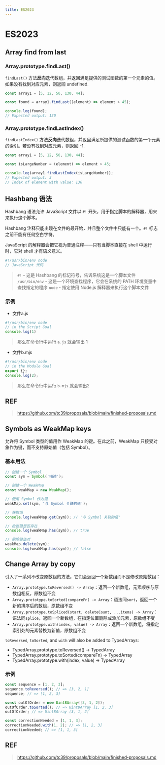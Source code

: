 ```yaml
---
title: ES2023
---
```


# ES2023

## Array find from last

### Array.prototype.findLast()

`findLast()` 方法**反向**迭代数组，并返回满足提供的测试函数的第一个元素的值。如果没有找到对应元素，则返回 undefined.

```js
const array1 = [5, 12, 50, 130, 44];

const found = array1.findLast((element) => element > 45);

console.log(found);
// Expected output: 130
```

### Array.prototype.findLastIndex()

`findLastIndex()` 方法**反向**迭代数组，并返回满足所提供的测试函数的第一个元素的索引。若没有找到对应元素，则返回 -1.

```js
const array1 = [5, 12, 50, 130, 44];

const isLargeNumber = (element) => element > 45;

console.log(array1.findLastIndex(isLargeNumber));
// Expected output: 3
// Index of element with value: 130
```

## Hashbang 语法
Hashbang 语法允许 JavaScript 文件以 `#!` 开头，用于指定脚本的解释器，用来来执行这个脚本。

Hashbang 注释只能出现在文件的最开始，并且整个文件中只能有一个。`#!` 标志之前不能有任何空白字符。

JavaScript 的解释器会把它视为普通注释——只有当脚本直接在 shell 中运行时，它对 shell 才有语义意义。

```js
#!/usr/bin/env node
// JavaScript 代码
```
> `#!` - 这是 Hashbang 的标记符号，告诉系统这是一个脚本文件
> `/usr/bin/env` - 这是一个环境查找程序，它会在系统的 PATH 环境变量中查找指定的程序
> `node` - 指定使用 Node.js 解释器来执行这个脚本文件

### 示例
- 文件a.js
```js
#!/usr/bin/env node
// in the Script Goal
console.log(1)
```
> 那么在命令行中运行 `a.js` 就会输出 1

- 文件b.mjs
```js
#!/usr/bin/env node
// in the Module Goal
export {};
console.log(2);
```
> 那么在命令行中运行 `b.mjs` 就会输出2

## REF
> https://github.com/tc39/proposals/blob/main/finished-proposals.md

## Symbols as WeakMap keys

允许将 Symbol 类型的值用作 WeakMap 的键。在此之前，WeakMap 只接受对象作为键，而不支持原始值（包括 Symbol）。

### 基本用法

```js
// 创建一个 Symbol
const sym = Symbol('描述');

// 创建一个 WeakMap
const weakMap = new WeakMap();

// 使用 Symbol 作为键
weakMap.set(sym, '与 Symbol 关联的值');

// 获取值
console.log(weakMap.get(sym)); // '与 Symbol 关联的值'

// 检查键是否存在
console.log(weakMap.has(sym)); // true

// 删除键值对
weakMap.delete(sym);
console.log(weakMap.has(sym)); // false
```

## Change Array by copy

引入了一系列不改变原数组的方法，它们会返回一个新数组而不是修改原始数组：

- `Array.prototype.toReversed() -> Array`：返回一个新数组，元素顺序与原数组相反，原数组不变
- `Array.prototype.toSorted(compareFn) -> Array`：语法同`sort`，返回一个新的排序后的数组，原数组不变
- `Array.prototype.toSpliced(start, deleteCount, ...items) -> Array`：语法同`splice`，返回一个新数组，在指定位置删除或添加元素，原数组不变
- `Array.prototype.with(index, value) -> Array`：返回一个新数组，将指定索引处的元素替换为新值，原数组不变

`toReversed`, `toSorted`, and `with` will also be added to TypedArrays:

- TypedArray.prototype.toReversed() -> TypedArray
- TypedArray.prototype.toSorted(compareFn) -> TypedArray
- TypedArray.prototype.with(index, value) -> TypedArray

### 示例

```js
const sequence = [1, 2, 3];
sequence.toReversed(); // => [3, 2, 1]
sequence; // => [1, 2, 3]

const outOfOrder = new Uint8Array([3, 1, 2]);
outOfOrder.toSorted(); // => Uint8Array [1, 2, 3]
outOfOrder; // => Uint8Array [3, 1, 2]

const correctionNeeded = [1, 1, 3];
correctionNeeded.with(1, 2); // => [1, 2, 3]
correctionNeeded; // => [1, 1, 3]
```

## REF
> https://github.com/tc39/proposals/blob/main/finished-proposals.md
